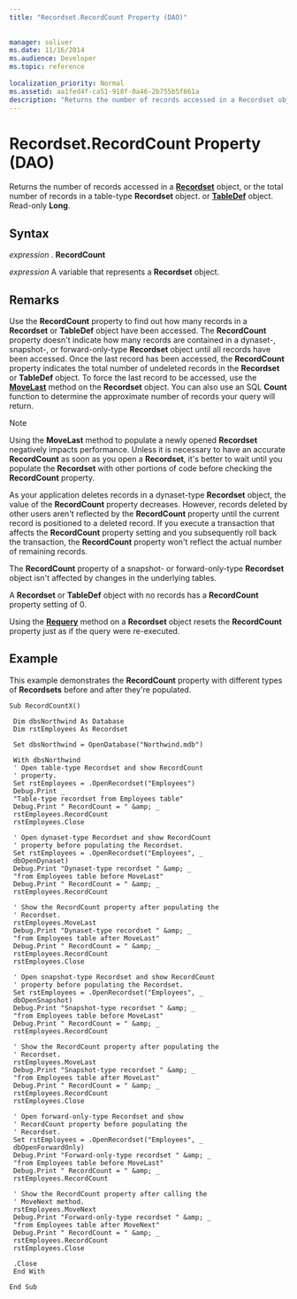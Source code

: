 ```yaml
---
title: "Recordset.RecordCount Property (DAO)"
 
 
manager: soliver
ms.date: 11/16/2014
ms.audience: Developer
ms.topic: reference
  
localization_priority: Normal
ms.assetid: aa1fed4f-ca51-918f-0a46-2b755b5f861a
description: "Returns the number of records accessed in a Recordset object, or the total number of records in a table-type Recordset object. or TableDef object. Read-only Long ."
---
```


# Recordset.RecordCount Property (DAO)

Returns the number of records accessed in a **[Recordset](recordset-object-dao.md)** object, or the total number of records in a table-type **Recordset** object. or **[TableDef](tabledef-object-dao.md)** object. Read-only **Long**. 
  
## Syntax

 *expression*  . **RecordCount**
  
 *expression*  A variable that represents a **Recordset** object. 
  
## Remarks

Use the **RecordCount** property to find out how many records in a **Recordset** or **TableDef** object have been accessed. The **RecordCount** property doesn't indicate how many records are contained in a dynaset-, snapshot-, or forward-only-type **Recordset** object until all records have been accessed. Once the last record has been accessed, the **RecordCount** property indicates the total number of undeleted records in the **Recordset** or **TableDef** object. To force the last record to be accessed, use the **[MoveLast](recordset-movelast-method-dao.md)** method on the **Recordset** object. You can also use an SQL **Count** function to determine the approximate number of records your query will return. 
  
> [!NOTE]
> Using the **MoveLast** method to populate a newly opened **Recordset** negatively impacts performance. Unless it is necessary to have an accurate **RecordCount** as soon as you open a **Recordset**, it's better to wait until you populate the **Recordset** with other portions of code before checking the **RecordCount** property. 
  
As your application deletes records in a dynaset-type **Recordset** object, the value of the **RecordCount** property decreases. However, records deleted by other users aren't reflected by the **RecordCount** property until the current record is positioned to a deleted record. If you execute a transaction that affects the **RecordCount** property setting and you subsequently roll back the transaction, the **RecordCount** property won't reflect the actual number of remaining records. 
  
The **RecordCount** property of a snapshot- or forward-only-type **Recordset** object isn't affected by changes in the underlying tables. 
  
A **Recordset** or **TableDef** object with no records has a **RecordCount** property setting of 0. 
  
Using the **[Requery](recordset-requery-method-dao.md)** method on a **Recordset** object resets the **RecordCount** property just as if the query were re-executed. 
  
## Example

This example demonstrates the **RecordCount** property with different types of **Recordsets** before and after they're populated. 
  
```
Sub RecordCountX() 
 
 Dim dbsNorthwind As Database 
 Dim rstEmployees As Recordset 
 
 Set dbsNorthwind = OpenDatabase("Northwind.mdb") 
 
 With dbsNorthwind 
 ' Open table-type Recordset and show RecordCount 
 ' property. 
 Set rstEmployees = .OpenRecordset("Employees") 
 Debug.Print _ 
 "Table-type recordset from Employees table" 
 Debug.Print " RecordCount = " &amp; _ 
 rstEmployees.RecordCount 
 rstEmployees.Close 
 
 ' Open dynaset-type Recordset and show RecordCount 
 ' property before populating the Recordset. 
 Set rstEmployees = .OpenRecordset("Employees", _ 
 dbOpenDynaset) 
 Debug.Print "Dynaset-type recordset " &amp; _ 
 "from Employees table before MoveLast" 
 Debug.Print " RecordCount = " &amp; _ 
 rstEmployees.RecordCount 
 
 ' Show the RecordCount property after populating the 
 ' Recordset. 
 rstEmployees.MoveLast 
 Debug.Print "Dynaset-type recordset " &amp; _ 
 "from Employees table after MoveLast" 
 Debug.Print " RecordCount = " &amp; _ 
 rstEmployees.RecordCount 
 rstEmployees.Close 
 
 ' Open snapshot-type Recordset and show RecordCount 
 ' property before populating the Recordset. 
 Set rstEmployees = .OpenRecordset("Employees", _ 
 dbOpenSnapshot) 
 Debug.Print "Snapshot-type recordset " &amp; _ 
 "from Employees table before MoveLast" 
 Debug.Print " RecordCount = " &amp; _ 
 rstEmployees.RecordCount 
 
 ' Show the RecordCount property after populating the 
 ' Recordset. 
 rstEmployees.MoveLast 
 Debug.Print "Snapshot-type recordset " &amp; _ 
 "from Employees table after MoveLast" 
 Debug.Print " RecordCount = " &amp; _ 
 rstEmployees.RecordCount 
 rstEmployees.Close 
 
 ' Open forward-only-type Recordset and show 
 ' RecordCount property before populating the 
 ' Recordset. 
 Set rstEmployees = .OpenRecordset("Employees", _ 
 dbOpenForwardOnly) 
 Debug.Print "Forward-only-type recordset " &amp; _ 
 "from Employees table before MoveLast" 
 Debug.Print " RecordCount = " &amp; _ 
 rstEmployees.RecordCount 
 
 ' Show the RecordCount property after calling the 
 ' MoveNext method. 
 rstEmployees.MoveNext 
 Debug.Print "Forward-only-type recordset " &amp; _ 
 "from Employees table after MoveNext" 
 Debug.Print " RecordCount = " &amp; _ 
 rstEmployees.RecordCount 
 rstEmployees.Close 
 
 .Close 
 End With 
 
End Sub 

```



